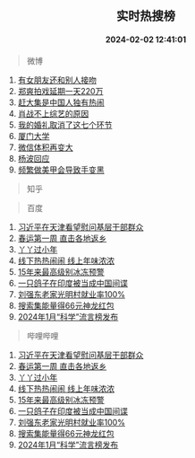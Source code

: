 <div align="center"><h2>实时热搜榜</h2><h4>2024-02-02 12:41:01</h4></div>

> 微博  

1. [有女朋友还和别人接吻](https://s.weibo.com/weibo?q=%E6%9C%89%E5%A5%B3%E6%9C%8B%E5%8F%8B%E8%BF%98%E5%92%8C%E5%88%AB%E4%BA%BA%E6%8E%A5%E5%90%BB&t=31&band_rank=1&Refer=top)<br />
2. [郑爽拍戏延期一天220万](https://s.weibo.com/weibo?q=%23%E9%83%91%E7%88%BD%E6%8B%8D%E6%88%8F%E5%BB%B6%E6%9C%9F%E4%B8%80%E5%A4%A9220%E4%B8%87%23&t=31&band_rank=2&Refer=top)<br />
3. [赶大集是中国人独有热闹](https://s.weibo.com/weibo?q=%23%E8%B5%B6%E5%A4%A7%E9%9B%86%E6%98%AF%E4%B8%AD%E5%9B%BD%E4%BA%BA%E7%8B%AC%E6%9C%89%E7%83%AD%E9%97%B9%23&t=31&band_rank=3&Refer=top)<br />
4. [肖战不上综艺的原因](https://s.weibo.com/weibo?q=%23%E8%82%96%E6%88%98%E4%B8%8D%E4%B8%8A%E7%BB%BC%E8%89%BA%E7%9A%84%E5%8E%9F%E5%9B%A0%23&t=31&band_rank=4&Refer=top)<br />
5. [我的婚礼取消了这七个环节](https://s.weibo.com/weibo?q=%23%E6%88%91%E7%9A%84%E5%A9%9A%E7%A4%BC%E5%8F%96%E6%B6%88%E4%BA%86%E8%BF%99%E4%B8%83%E4%B8%AA%E7%8E%AF%E8%8A%82%23&t=31&band_rank=5&Refer=top)<br />
6. [厦门大学](https://s.weibo.com/weibo?q=%E5%8E%A6%E9%97%A8%E5%A4%A7%E5%AD%A6&t=31&band_rank=6&Refer=top)<br />
7. [微信体积再变大](https://s.weibo.com/weibo?q=%23%E5%BE%AE%E4%BF%A1%E4%BD%93%E7%A7%AF%E5%86%8D%E5%8F%98%E5%A4%A7%23&t=31&band_rank=7&Refer=top)<br />
8. [杨波回应](https://s.weibo.com/weibo?q=%23%E6%9D%A8%E6%B3%A2%E5%9B%9E%E5%BA%94%23&t=31&band_rank=8&Refer=top)<br />
9. [频繁做美甲会导致手变黑](https://s.weibo.com/weibo?q=%E9%A2%91%E7%B9%81%E5%81%9A%E7%BE%8E%E7%94%B2%E4%BC%9A%E5%AF%BC%E8%87%B4%E6%89%8B%E5%8F%98%E9%BB%91&t=31&band_rank=9&Refer=top)<br />

> 知乎  


> 百度  

1. [习近平在天津看望慰问基层干部群众](https://www.baidu.com/s?wd=%E4%B9%A0%E8%BF%91%E5%B9%B3%E5%9C%A8%E5%A4%A9%E6%B4%A5%E7%9C%8B%E6%9C%9B%E6%85%B0%E9%97%AE%E5%9F%BA%E5%B1%82%E5%B9%B2%E9%83%A8%E7%BE%A4%E4%BC%97&sa=fyb_news&rsv_dl=fyb_news)<br />
2. [春运第一周 直击各地返乡](https://www.baidu.com/s?wd=%E6%98%A5%E8%BF%90%E7%AC%AC%E4%B8%80%E5%91%A8+%E7%9B%B4%E5%87%BB%E5%90%84%E5%9C%B0%E8%BF%94%E4%B9%A1&sa=fyb_news&rsv_dl=fyb_news)<br />
3. [丫丫过小年](https://www.baidu.com/s?wd=%E4%B8%AB%E4%B8%AB%E8%BF%87%E5%B0%8F%E5%B9%B4&sa=fyb_news&rsv_dl=fyb_news)<br />
4. [线下热热闹闹 线上年味浓浓](https://www.baidu.com/s?wd=%E7%BA%BF%E4%B8%8B%E7%83%AD%E7%83%AD%E9%97%B9%E9%97%B9+%E7%BA%BF%E4%B8%8A%E5%B9%B4%E5%91%B3%E6%B5%93%E6%B5%93&sa=fyb_news&rsv_dl=fyb_news)<br />
5. [15年来最高级别冰冻预警](https://www.baidu.com/s?wd=15%E5%B9%B4%E6%9D%A5%E6%9C%80%E9%AB%98%E7%BA%A7%E5%88%AB%E5%86%B0%E5%86%BB%E9%A2%84%E8%AD%A6&sa=fyb_news&rsv_dl=fyb_news)<br />
6. [一只鸽子在印度被当成中国间谍](https://www.baidu.com/s?wd=%E4%B8%80%E5%8F%AA%E9%B8%BD%E5%AD%90%E5%9C%A8%E5%8D%B0%E5%BA%A6%E8%A2%AB%E5%BD%93%E6%88%90%E4%B8%AD%E5%9B%BD%E9%97%B4%E8%B0%8D&sa=fyb_news&rsv_dl=fyb_news)<br />
7. [刘强东老家光明村就业率100%](https://www.baidu.com/s?wd=%E5%88%98%E5%BC%BA%E4%B8%9C%E8%80%81%E5%AE%B6%E5%85%89%E6%98%8E%E6%9D%91%E5%B0%B1%E4%B8%9A%E7%8E%87100%25&sa=fyb_news&rsv_dl=fyb_news)<br />
8. [搜索集能量得66元神龙红包](https://www.baidu.com/s?wd=%E6%90%9C%E7%B4%A2%E9%9B%86%E8%83%BD%E9%87%8F%E5%BE%9766%E5%85%83%E7%A5%9E%E9%BE%99%E7%BA%A2%E5%8C%85&sa=fyb_news&rsv_dl=fyb_news)<br />
9. [2024年1月“科学”流言榜发布](https://www.baidu.com/s?wd=2024%E5%B9%B41%E6%9C%88%E2%80%9C%E7%A7%91%E5%AD%A6%E2%80%9D%E6%B5%81%E8%A8%80%E6%A6%9C%E5%8F%91%E5%B8%83&sa=fyb_news&rsv_dl=fyb_news)<br />

> 哔哩哔哩  

1. [习近平在天津看望慰问基层干部群众](https://www.baidu.com/s?wd=%E4%B9%A0%E8%BF%91%E5%B9%B3%E5%9C%A8%E5%A4%A9%E6%B4%A5%E7%9C%8B%E6%9C%9B%E6%85%B0%E9%97%AE%E5%9F%BA%E5%B1%82%E5%B9%B2%E9%83%A8%E7%BE%A4%E4%BC%97&sa=fyb_news&rsv_dl=fyb_news)<br />
2. [春运第一周 直击各地返乡](https://www.baidu.com/s?wd=%E6%98%A5%E8%BF%90%E7%AC%AC%E4%B8%80%E5%91%A8+%E7%9B%B4%E5%87%BB%E5%90%84%E5%9C%B0%E8%BF%94%E4%B9%A1&sa=fyb_news&rsv_dl=fyb_news)<br />
3. [丫丫过小年](https://www.baidu.com/s?wd=%E4%B8%AB%E4%B8%AB%E8%BF%87%E5%B0%8F%E5%B9%B4&sa=fyb_news&rsv_dl=fyb_news)<br />
4. [线下热热闹闹 线上年味浓浓](https://www.baidu.com/s?wd=%E7%BA%BF%E4%B8%8B%E7%83%AD%E7%83%AD%E9%97%B9%E9%97%B9+%E7%BA%BF%E4%B8%8A%E5%B9%B4%E5%91%B3%E6%B5%93%E6%B5%93&sa=fyb_news&rsv_dl=fyb_news)<br />
5. [15年来最高级别冰冻预警](https://www.baidu.com/s?wd=15%E5%B9%B4%E6%9D%A5%E6%9C%80%E9%AB%98%E7%BA%A7%E5%88%AB%E5%86%B0%E5%86%BB%E9%A2%84%E8%AD%A6&sa=fyb_news&rsv_dl=fyb_news)<br />
6. [一只鸽子在印度被当成中国间谍](https://www.baidu.com/s?wd=%E4%B8%80%E5%8F%AA%E9%B8%BD%E5%AD%90%E5%9C%A8%E5%8D%B0%E5%BA%A6%E8%A2%AB%E5%BD%93%E6%88%90%E4%B8%AD%E5%9B%BD%E9%97%B4%E8%B0%8D&sa=fyb_news&rsv_dl=fyb_news)<br />
7. [刘强东老家光明村就业率100%](https://www.baidu.com/s?wd=%E5%88%98%E5%BC%BA%E4%B8%9C%E8%80%81%E5%AE%B6%E5%85%89%E6%98%8E%E6%9D%91%E5%B0%B1%E4%B8%9A%E7%8E%87100%25&sa=fyb_news&rsv_dl=fyb_news)<br />
8. [搜索集能量得66元神龙红包](https://www.baidu.com/s?wd=%E6%90%9C%E7%B4%A2%E9%9B%86%E8%83%BD%E9%87%8F%E5%BE%9766%E5%85%83%E7%A5%9E%E9%BE%99%E7%BA%A2%E5%8C%85&sa=fyb_news&rsv_dl=fyb_news)<br />
9. [2024年1月“科学”流言榜发布](https://www.baidu.com/s?wd=2024%E5%B9%B41%E6%9C%88%E2%80%9C%E7%A7%91%E5%AD%A6%E2%80%9D%E6%B5%81%E8%A8%80%E6%A6%9C%E5%8F%91%E5%B8%83&sa=fyb_news&rsv_dl=fyb_news)<br />
